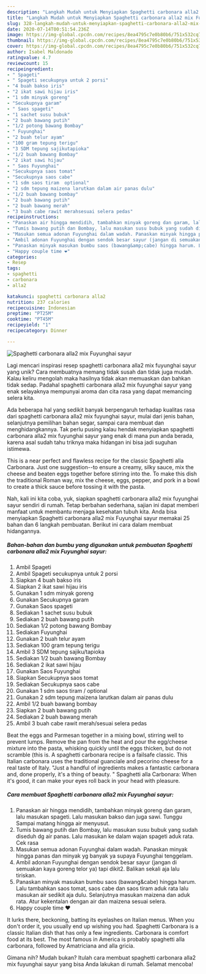 ```yaml
---
description: "Langkah Mudah untuk Menyiapkan Spaghetti carbonara alla2 mix Fuyunghai sayur, Enak"
title: "Langkah Mudah untuk Menyiapkan Spaghetti carbonara alla2 mix Fuyunghai sayur, Enak"
slug: 328-langkah-mudah-untuk-menyiapkan-spaghetti-carbonara-alla2-mix-fuyunghai-sayur-enak
date: 2020-07-14T00:51:54.236Z
image: https://img-global.cpcdn.com/recipes/8ea4795c7e0b80b6/751x532cq70/spaghetti-carbonara-alla2-mix-fuyunghai-sayur-foto-resep-utama.jpg
thumbnail: https://img-global.cpcdn.com/recipes/8ea4795c7e0b80b6/751x532cq70/spaghetti-carbonara-alla2-mix-fuyunghai-sayur-foto-resep-utama.jpg
cover: https://img-global.cpcdn.com/recipes/8ea4795c7e0b80b6/751x532cq70/spaghetti-carbonara-alla2-mix-fuyunghai-sayur-foto-resep-utama.jpg
author: Isabel Maldonado
ratingvalue: 4.7
reviewcount: 15
recipeingredient:
- " Spageti"
- " Spageti secukupnya untuk 2 porsi"
- "4 buah bakso iris"
- "2 ikat sawi hijau iris"
- "1 sdm minyak goreng"
- "Secukupnya garam"
- " Saos spageti"
- "1 sachet susu bubuk"
- "2 buah bawang putih"
- "1/2 potong bawang Bombay"
- " Fuyunghai"
- "2 buah telur ayam"
- "100 gram tepung terigu"
- "3 SDM tepung sajikutapioka"
- "1/2 buah bawang Bombay"
- "2 ikat sawi hijau"
- " Saos Fuyunghai"
- "Secukupnya saos tomat"
- "Secukupnya saos cabe"
- "1 sdm saos tiram  optional"
- "2 sdm tepung maizena larutkan dalam air panas dulu"
- "1/2 buah bawang bombay"
- "2 buah bawang putih"
- "2 buah bawang merah"
- "3 buah cabe rawit merahsesuai selera pedas"
recipeinstructions:
- "Panaskan air hingga mendidih, tambahkan minyak goreng dan garam, lalu masukan spageti. Lalu masukan bakso dan juga sawi. Tunggu Sampai matang hingga air menyusut."
- "Tumis bawang putih dan Bombay, lalu masukan susu bubuk yang sudah diseduh dg air panas. Lalu masukan ke dalam wajan spageti aduk rata. Cek rasa"
- "Masukan semua adonan Fuyunghai dalam wadah. Panaskan minyak hingga panas dan minyak yg banyak ya supaya Fuyunghai tenggelam."
- "Ambil adonan Fuyunghai dengan sendok besar sayur (jangan di semuakan kaya goreng telor ya) tapi dikit2. Balikan sekali aja lalu tiriskan."
- "Panaskan minyak masukan bumbu saos (bawang&amp;cabe) hingga harum. Lalu tambahkan saos tomat, saos cabe dan saos tiram aduk rata lalu masukan air sedikit aja dulu. Selanjutnya masukan maizena dan aduk rata. Atur kekentalan dengan air dan maizena sesuai selera."
- "Happy couple time ❤"
categories:
- Resep
tags:
- spaghetti
- carbonara
- alla2

katakunci: spaghetti carbonara alla2 
nutrition: 237 calories
recipecuisine: Indonesian
preptime: "PT25M"
cooktime: "PT45M"
recipeyield: "1"
recipecategory: Dinner

---
```



![Spaghetti carbonara alla2 mix Fuyunghai sayur](https://img-global.cpcdn.com/recipes/8ea4795c7e0b80b6/751x532cq70/spaghetti-carbonara-alla2-mix-fuyunghai-sayur-foto-resep-utama.jpg)

Lagi mencari inspirasi resep spaghetti carbonara alla2 mix fuyunghai sayur yang unik? Cara membuatnya memang tidak susah dan tidak juga mudah. Kalau keliru mengolah maka hasilnya tidak akan memuaskan dan bahkan tidak sedap. Padahal spaghetti carbonara alla2 mix fuyunghai sayur yang enak selayaknya mempunyai aroma dan cita rasa yang dapat memancing selera kita.

Ada beberapa hal yang sedikit banyak berpengaruh terhadap kualitas rasa dari spaghetti carbonara alla2 mix fuyunghai sayur, mulai dari jenis bahan, selanjutnya pemilihan bahan segar, sampai cara membuat dan menghidangkannya. Tak perlu pusing kalau hendak menyiapkan spaghetti carbonara alla2 mix fuyunghai sayur yang enak di mana pun anda berada, karena asal sudah tahu triknya maka hidangan ini bisa jadi suguhan istimewa.

This is a near perfect and flawless recipe for the classic Spaghetti alla Carbonara. Just one suggestion--to ensure a creamy, silky sauce, mix the cheese and beaten eggs together before stirring into the. To make this dish the traditional Roman way, mix the cheese, eggs, pepper, and pork in a bowl to create a thick sauce before tossing it with the pasta.


Nah, kali ini kita coba, yuk, siapkan spaghetti carbonara alla2 mix fuyunghai sayur sendiri di rumah. Tetap berbahan sederhana, sajian ini dapat memberi manfaat untuk membantu menjaga kesehatan tubuh kita. Anda bisa menyiapkan Spaghetti carbonara alla2 mix Fuyunghai sayur memakai 25 bahan dan 6 langkah pembuatan. Berikut ini cara dalam membuat hidangannya.

<!--inarticleads1-->

##### Bahan-bahan dan bumbu yang digunakan untuk pembuatan Spaghetti carbonara alla2 mix Fuyunghai sayur:

1. Ambil  Spageti
1. Ambil  Spageti secukupnya untuk 2 porsi
1. Siapkan 4 buah bakso iris
1. Siapkan 2 ikat sawi hijau iris
1. Gunakan 1 sdm minyak goreng
1. Gunakan Secukupnya garam
1. Gunakan  Saos spageti
1. Sediakan 1 sachet susu bubuk
1. Sediakan 2 buah bawang putih
1. Sediakan 1/2 potong bawang Bombay
1. Sediakan  Fuyunghai
1. Gunakan 2 buah telur ayam
1. Sediakan 100 gram tepung terigu
1. Ambil 3 SDM tepung sajiku/tapioka
1. Sediakan 1/2 buah bawang Bombay
1. Sediakan 2 ikat sawi hijau
1. Gunakan  Saos Fuyunghai
1. Siapkan Secukupnya saos tomat
1. Sediakan Secukupnya saos cabe
1. Gunakan 1 sdm saos tiram / optional
1. Gunakan 2 sdm tepung maizena larutkan dalam air panas dulu
1. Ambil 1/2 buah bawang bombay
1. Siapkan 2 buah bawang putih
1. Sediakan 2 buah bawang merah
1. Ambil 3 buah cabe rawit merah/sesuai selera pedas


Beat the eggs and Parmesan together in a mixing bowl, stirring well to prevent lumps. Remove the pan from the heat and pour the egg/cheese mixture into the pasta, whisking quickly until the eggs thicken, but do not scramble (this is. A spaghetti carbonara recipe is a failsafe classic. This Italian carbonara uses the traditional guanciale and pecorino cheese for a real taste of Italy. &#34;Just a handful of ingredients makes a fantastic carbonara and, done properly, it&#39;s a thing of beauty. &#34; Spaghetti alla Carbonara: When it&#39;s good, it can make your eyes roll back in your head with pleasure. 

<!--inarticleads2-->

##### Cara membuat Spaghetti carbonara alla2 mix Fuyunghai sayur:

1. Panaskan air hingga mendidih, tambahkan minyak goreng dan garam, lalu masukan spageti. Lalu masukan bakso dan juga sawi. Tunggu Sampai matang hingga air menyusut.
1. Tumis bawang putih dan Bombay, lalu masukan susu bubuk yang sudah diseduh dg air panas. Lalu masukan ke dalam wajan spageti aduk rata. Cek rasa
1. Masukan semua adonan Fuyunghai dalam wadah. Panaskan minyak hingga panas dan minyak yg banyak ya supaya Fuyunghai tenggelam.
1. Ambil adonan Fuyunghai dengan sendok besar sayur (jangan di semuakan kaya goreng telor ya) tapi dikit2. Balikan sekali aja lalu tiriskan.
1. Panaskan minyak masukan bumbu saos (bawang&amp;cabe) hingga harum. Lalu tambahkan saos tomat, saos cabe dan saos tiram aduk rata lalu masukan air sedikit aja dulu. Selanjutnya masukan maizena dan aduk rata. Atur kekentalan dengan air dan maizena sesuai selera.
1. Happy couple time ❤


It lurks there, beckoning, batting its eyelashes on Italian menus. When you don&#39;t order it, you usually end up wishing you had. Spaghetti Carbonara is a classic Italian dish that has only a few ingredients. Carbonara is comfort food at its best. The most famous in America is probably spaghetti alla carbonara, followed by Amatriciana and alla gricia. 

Gimana nih? Mudah bukan? Itulah cara membuat spaghetti carbonara alla2 mix fuyunghai sayur yang bisa Anda lakukan di rumah. Selamat mencoba!
